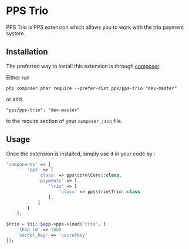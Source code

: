 PPS Trio
====
PPS Trio is PPS extension which allows you to work with the trio payment system.

Installation
------------

The preferred way to install this extension is through [composer](http://getcomposer.org/download/).

Either run

```
php composer.phar require --prefer-dist pps/pps-trio "dev-master"
```

or add

```
"pps/pps-trio": "dev-master"
```

to the require section of your `composer.json` file.


Usage
-----

Once the extension is installed, simply use it in your code by  :

```php
'components' => [
        'pps' => [
            'class' => pps\core\Core::class,
            'payments' => [
                'trio' => [
                    'class' => pps\trio\Trio::class
                ],
            ]
        ]
    ],
```

```php
$trio = Yii::$app->pps->load('trio', [
    'shop_id' => 1000
    'secret_key' => 'secretkey'
]);
```